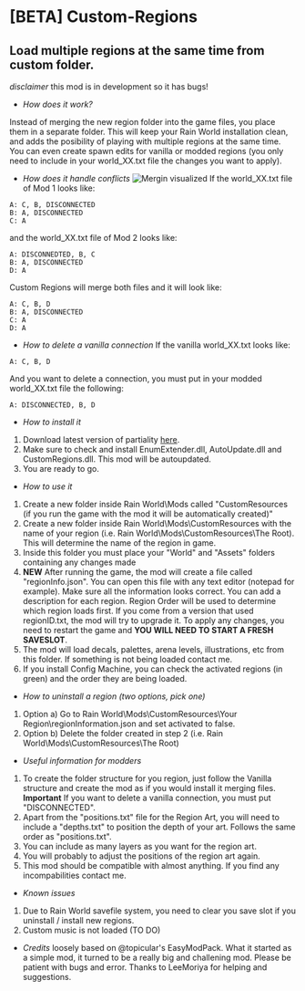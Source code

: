 # [BETA] Custom-Regions

## Load multiple regions at the same time from custom folder.

*disclaimer* this mod is in development so it has bugs!

* *How does it work?*

Instead of merging the new region folder into the game files, you place them in a separate folder. This will keep your Rain World installation clean, and adds the posibility of playing with multiple regions at the same time. You can even create spawn edits for vanilla or modded regions (you only need to include in your world_XX.txt file the changes you want to apply).

* *How does it handle conflicts*
![Mergin visualized](https://cdn.discordapp.com/attachments/473881110695378964/670463211060985866/unknown.png)
If the world_XX.txt file of Mod 1 looks like:
```
A: C, B, DISCONNECTED
B: A, DISCONNECTED
C: A
```
and the world_XX.txt file of Mod 2 looks like:
```
A: DISCONNEDTED, B, C
B: A, DISCONNECTED
D: A
```
Custom Regions will merge both files and it will look like:
```
A: C, B, D
B: A, DISCONNECTED
C: A
D: A
```

* *How to delete a vanilla connection*
If the vanilla world_XX.txt looks like:
```
A: C, B, D
```
And you want to delete a connection, you must put in your modded world_XX.txt file the following:
```
A: DISCONNECTED, B, D
```

* *How to install it*
1) Download latest version of partiality [here](https://github.com/PartialityModding/PartialityLauncher/releases "Partiality download").
2) Make sure to check and install EnumExtender.dll, AutoUpdate.dll and CustomRegions.dll. This mod will be autoupdated.
3) You are ready to go.


* *How to use it*
1) Create a new folder inside Rain World\Mods called "CustomResources (if you run the game with the mod it will be automatically created)"
2) Create a new folder inside Rain World\Mods\CustomResources with the name of your region (i.e. Rain World\Mods\CustomResources\The Root). This will determine the name of the region in game.
3) Inside this folder you must place your "World" and "Assets" folders containing any changes made 
4) **NEW** After running the game, the mod will create a file called "regionInfo.json". You can open this file with any text editor (notepad for example). Make sure all the information looks correct. You can add a description for each region. Region Order will be used to determine which region loads first. If you come from a version that used regionID.txt, the mod will try to upgrade it. To apply any changes, you need to restart the game and **YOU WILL NEED TO START A FRESH SAVESLOT**.
5) The mod will load decals, palettes, arena levels, illustrations, etc from this folder. If something is not being loaded contact me.
6) If you install Config Machine, you can check the activated regions (in green) and the order they are being loaded.


* *How to uninstall a region (two options, pick one)*
1) Option a) Go to Rain World\Mods\CustomResources\Your Region\regionInformation.json and set activated to false.
2) Option b) Delete the folder created in step 2 (i.e. Rain World\Mods\CustomResources\The Root)

* *Useful information for modders*
1) To create the folder structure for you region, just follow the Vanilla structure and create the mod as if you would install it merging files. **Important** If you want to delete a vanilla connection, you must put "DISCONNECTED". 
2) Apart from the "positions.txt" file for the Region Art, you will need to include a "depths.txt" to position the depth of your art. Follows the same order as "positions.txt".
3) You can include as many layers as you want for the region art.
4) You will probably to adjust the positions of the region art again.
5) This mod should be compatible with almost anything. If you find any incompabilities contact me.



* *Known issues*
1) Due to Rain World savefile system, you need to clear you save slot if you uninstall / install new regions.
2) Custom music is not loaded (TO DO)

* *Credits*
 loosely based on @topicular's EasyModPack. What it started as a simple mod, it turned to be a really big and challening mod. Please be patient with bugs and error. Thanks to LeeMoriya for helping and suggestions.
